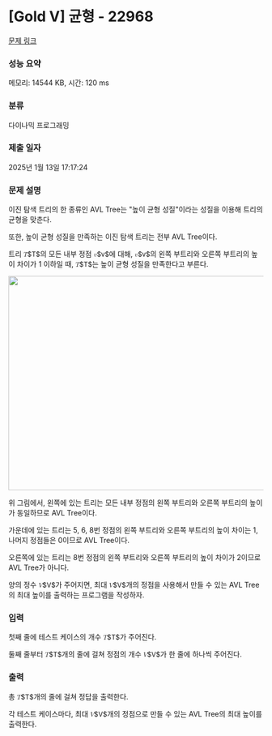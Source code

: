# [Gold V] 균형 - 22968 

[문제 링크](https://www.acmicpc.net/problem/22968) 

### 성능 요약

메모리: 14544 KB, 시간: 120 ms

### 분류

다이나믹 프로그래밍

### 제출 일자

2025년 1월 13일 17:17:24

### 문제 설명

<p>이진 탐색 트리의 한 종류인 AVL Tree는 "높이 균형 성질"이라는 성질을 이용해 트리의 균형을 맞춘다.</p>

<p>또한, 높이 균형 성질을 만족하는 이진 탐색 트리는 전부 AVL Tree이다.</p>

<p>트리 <mjx-container class="MathJax" jax="CHTML" style="font-size: 93.3%; position: relative;"><mjx-math class="MJX-TEX" aria-hidden="true"><mjx-mi class="mjx-i"><mjx-c class="mjx-c1D447 TEX-I"></mjx-c></mjx-mi></mjx-math><mjx-assistive-mml unselectable="on" display="inline"><math xmlns="http://www.w3.org/1998/Math/MathML"><mi>T</mi></math></mjx-assistive-mml><span aria-hidden="true" class="no-mathjax mjx-copytext">$T$</span></mjx-container>의 모든 내부 정점 <mjx-container class="MathJax" jax="CHTML" style="font-size: 93.3%; position: relative;"><mjx-math class="MJX-TEX" aria-hidden="true"><mjx-mi class="mjx-i"><mjx-c class="mjx-c1D463 TEX-I"></mjx-c></mjx-mi></mjx-math><mjx-assistive-mml unselectable="on" display="inline"><math xmlns="http://www.w3.org/1998/Math/MathML"><mi>v</mi></math></mjx-assistive-mml><span aria-hidden="true" class="no-mathjax mjx-copytext">$v$</span></mjx-container>에 대해, <mjx-container class="MathJax" jax="CHTML" style="font-size: 93.3%; position: relative;"><mjx-math class="MJX-TEX" aria-hidden="true"><mjx-mi class="mjx-i"><mjx-c class="mjx-c1D463 TEX-I"></mjx-c></mjx-mi></mjx-math><mjx-assistive-mml unselectable="on" display="inline"><math xmlns="http://www.w3.org/1998/Math/MathML"><mi>v</mi></math></mjx-assistive-mml><span aria-hidden="true" class="no-mathjax mjx-copytext">$v$</span></mjx-container>의 왼쪽 부트리와 오른쪽 부트리의 높이 차이가 1 이하일 때, <mjx-container class="MathJax" jax="CHTML" style="font-size: 93.3%; position: relative;"><mjx-math class="MJX-TEX" aria-hidden="true"><mjx-mi class="mjx-i"><mjx-c class="mjx-c1D447 TEX-I"></mjx-c></mjx-mi></mjx-math><mjx-assistive-mml unselectable="on" display="inline"><math xmlns="http://www.w3.org/1998/Math/MathML"><mi>T</mi></math></mjx-assistive-mml><span aria-hidden="true" class="no-mathjax mjx-copytext">$T$</span></mjx-container>는 높이 균형 성질을 만족한다고 부른다.</p>

<p style="text-align: center;"><img alt="" src="https://upload.acmicpc.net/c803af4a-0d46-4d64-9cf7-34f551dd70c9/-/preview/" style="height: 423px; width: 1000px;"></p>

<p>위 그림에서, 왼쪽에 있는 트리는 모든 내부 정점의 왼쪽 부트리와 오른쪽 부트리의 높이가 동일하므로 AVL Tree이다.</p>

<p>가운데에 있는 트리는 5, 6, 8번 정점의 왼쪽 부트리와 오른쪽 부트리의 높이 차이는 1, 나머지 정점들은 0이므로 AVL Tree이다.</p>

<p>오른쪽에 있는 트리는 8번 정점의 왼쪽 부트리와 오른쪽 부트리의 높이 차이가 2이므로 AVL Tree가 아니다.</p>

<p>양의 정수 <mjx-container class="MathJax" jax="CHTML" style="font-size: 93.3%; position: relative;"><mjx-math class="MJX-TEX" aria-hidden="true"><mjx-mi class="mjx-i"><mjx-c class="mjx-c1D449 TEX-I"></mjx-c></mjx-mi></mjx-math><mjx-assistive-mml unselectable="on" display="inline"><math xmlns="http://www.w3.org/1998/Math/MathML"><mi>V</mi></math></mjx-assistive-mml><span aria-hidden="true" class="no-mathjax mjx-copytext">$V$</span></mjx-container>가 주어지면, 최대 <mjx-container class="MathJax" jax="CHTML" style="font-size: 93.3%; position: relative;"><mjx-math class="MJX-TEX" aria-hidden="true"><mjx-mi class="mjx-i"><mjx-c class="mjx-c1D449 TEX-I"></mjx-c></mjx-mi></mjx-math><mjx-assistive-mml unselectable="on" display="inline"><math xmlns="http://www.w3.org/1998/Math/MathML"><mi>V</mi></math></mjx-assistive-mml><span aria-hidden="true" class="no-mathjax mjx-copytext">$V$</span></mjx-container>개의 정점을 사용해서 만들 수 있는 AVL Tree의 최대 높이를 출력하는 프로그램을 작성하자.</p>

### 입력 

 <p>첫째 줄에 테스트 케이스의 개수 <mjx-container class="MathJax" jax="CHTML" style="font-size: 93.3%; position: relative;"><mjx-math class="MJX-TEX" aria-hidden="true"><mjx-mi class="mjx-i"><mjx-c class="mjx-c1D447 TEX-I"></mjx-c></mjx-mi></mjx-math><mjx-assistive-mml unselectable="on" display="inline"><math xmlns="http://www.w3.org/1998/Math/MathML"><mi>T</mi></math></mjx-assistive-mml><span aria-hidden="true" class="no-mathjax mjx-copytext">$T$</span></mjx-container>가 주어진다.</p>

<p>둘째 줄부터 <mjx-container class="MathJax" jax="CHTML" style="font-size: 93.3%; position: relative;"><mjx-math class="MJX-TEX" aria-hidden="true"><mjx-mi class="mjx-i"><mjx-c class="mjx-c1D447 TEX-I"></mjx-c></mjx-mi></mjx-math><mjx-assistive-mml unselectable="on" display="inline"><math xmlns="http://www.w3.org/1998/Math/MathML"><mi>T</mi></math></mjx-assistive-mml><span aria-hidden="true" class="no-mathjax mjx-copytext">$T$</span></mjx-container>개의 줄에 걸쳐 정점의 개수 <mjx-container class="MathJax" jax="CHTML" style="font-size: 93.3%; position: relative;"><mjx-math class="MJX-TEX" aria-hidden="true"><mjx-mi class="mjx-i"><mjx-c class="mjx-c1D449 TEX-I"></mjx-c></mjx-mi></mjx-math><mjx-assistive-mml unselectable="on" display="inline"><math xmlns="http://www.w3.org/1998/Math/MathML"><mi>V</mi></math></mjx-assistive-mml><span aria-hidden="true" class="no-mathjax mjx-copytext">$V$</span></mjx-container>가 한 줄에 하나씩 주어진다.</p>

### 출력 

 <p>총 <mjx-container class="MathJax" jax="CHTML" style="font-size: 93.3%; position: relative;"><mjx-math class="MJX-TEX" aria-hidden="true"><mjx-mi class="mjx-i"><mjx-c class="mjx-c1D447 TEX-I"></mjx-c></mjx-mi></mjx-math><mjx-assistive-mml unselectable="on" display="inline"><math xmlns="http://www.w3.org/1998/Math/MathML"><mi>T</mi></math></mjx-assistive-mml><span aria-hidden="true" class="no-mathjax mjx-copytext">$T$</span></mjx-container>개의 줄에 걸쳐 정답을 출력한다.</p>

<p>각 테스트 케이스마다, 최대 <mjx-container class="MathJax" jax="CHTML" style="font-size: 93.3%; position: relative;"><mjx-math class="MJX-TEX" aria-hidden="true"><mjx-mi class="mjx-i"><mjx-c class="mjx-c1D449 TEX-I"></mjx-c></mjx-mi></mjx-math><mjx-assistive-mml unselectable="on" display="inline"><math xmlns="http://www.w3.org/1998/Math/MathML"><mi>V</mi></math></mjx-assistive-mml><span aria-hidden="true" class="no-mathjax mjx-copytext">$V$</span></mjx-container>개의 정점으로 만들 수 있는 AVL Tree의 최대 높이를 출력한다.</p>

